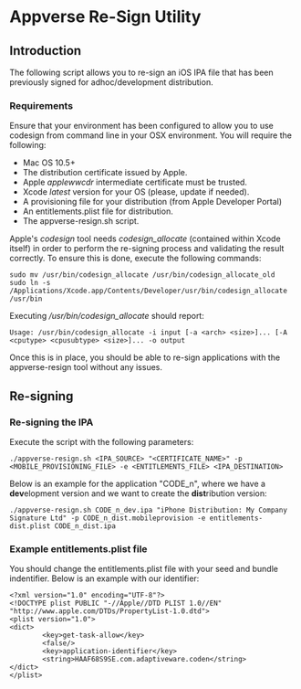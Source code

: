 # Appverse Re-Sign Utility

## Introduction

The following script allows you to re-sign an iOS IPA file that has been previously signed for adhoc/development distribution. 

### Requirements

Ensure that your environment has been configured to allow you to use codesign from command line in your OSX environment. You will require the following:

- Mac OS 10.5+
- The distribution certificate issued by Apple.
- Apple _applewwcdr_ intermediate certificate must be trusted.
- Xcode *latest* version for your OS (please, update if needed).
- A provisioning file for your distribution (from Apple Developer Portal)
- An entitlements.plist file for distribution.
- The appverse-resign.sh script.

Apple's *codesign* tool needs *codesign_allocate* (contained within Xcode itself) in order to perform the re-signing process and validating the result correctly. To ensure this is done, execute the following commands:

```
sudo mv /usr/bin/codesign_allocate /usr/bin/codesign_allocate_old
sudo ln -s /Applications/Xcode.app/Contents/Developer/usr/bin/codesign_allocate /usr/bin
```

Executing */usr/bin/codesign_allocate* should report:

```
Usage: /usr/bin/codesign_allocate -i input [-a <arch> <size>]... [-A <cputype> <cpusubtype> <size>]... -o output
```

Once this is in place, you should be able to re-sign applications with the appverse-resign tool without any issues.


## Re-signing




### Re-signing the IPA

Execute the script with the following parameters:

```
./appverse-resign.sh <IPA_SOURCE> "<CERTIFICATE_NAME>" -p <MOBILE_PROVISIONING_FILE> -e <ENTITLEMENTS_FILE> <IPA_DESTINATION>

```
Below is an example for the application "CODE_n", where we have a **dev**elopment version and we want to create the **dist**ribution version:

```
./appverse-resign.sh CODE_n_dev.ipa "iPhone Distribution: My Company Signature Ltd" -p CODE_n_dist.mobileprovision -e entitlements-dist.plist CODE_n_dist.ipa

```

### Example entitlements.plist file

You should change the entitlements.plist file with your seed and bundle indentifier. Below is an example with our identifier:

```
<?xml version="1.0" encoding="UTF-8"?>
<!DOCTYPE plist PUBLIC "-//Apple//DTD PLIST 1.0//EN" "http://www.apple.com/DTDs/PropertyList-1.0.dtd">
<plist version="1.0">
<dict>
        <key>get-task-allow</key>
        <false/>
        <key>application-identifier</key>
        <string>HAAF68S9SE.com.adaptiveware.coden</string>
</dict>
</plist>

```